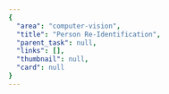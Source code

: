 ```yaml
---
{
  "area": "computer-vision",
  "title": "Person Re-Identification",
  "parent_task": null,
  "links": [],
  "thumbnail": null,
  "card": null
}
---
```


